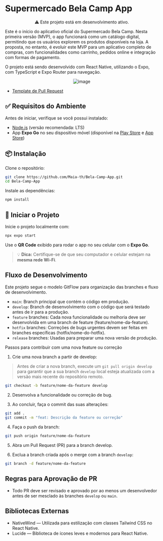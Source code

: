 # Supermercado Bela Camp App

<div align="center">

⚠️ Este projeto está em desenvolvimento ativo. 

</div>

Este é o início do aplicativo oficial do Supermercado Bela Camp. Nesta primeira versão (MVP), o app funcionará como um catálogo digital, permitindo que os usuários explorem os produtos disponíveis na loja. A proposta, no entanto, é evoluir este MVP para um aplicativo completo de compras, com funcionalidades como carrinho, pedidos online e integração com formas de pagamento.

O projeto está sendo desenvolvido com React Native, utilizando o Expo, com TypeScript e Expo Router para navegação.

<div align="center">

![image](https://github.com/user-attachments/assets/57034ed7-1272-4518-b73f-7865cad64f5a)

</div>

- [Template de Pull Request](.github/pull-request-template.md)

## ✅ Requisitos do Ambiente

Antes de iniciar, verifique se você possui instalado:

* [Node.js](https://nodejs.org/) (versão recomendada: LTS)
* App **Expo Go** no seu dispositivo móvel (disponível na [Play Store](https://play.google.com/store/apps/details?id=host.exp.exponent) e [App Store](https://apps.apple.com/app/expo-go/id982107779))

## 📦 Instalação

Clone o repositório:

```bash
git clone https://github.com/Maia-th/Bela-Camp-App.git
cd Bela-Camp-App
```

Instale as dependências:

```bash
npm install
```

## 🚀 Iniciar o Projeto

Inicie o projeto localmente com:

```bash
npx expo start
```

Use o **QR Code** exibido para rodar o app no seu celular com o **Expo Go**.

> 💡 **Dica:** Certifique-se de que seu computador e celular estejam na **mesma rede Wi-Fi**.

## Fluxo de Desenvolvimento

Este projeto segue o modelo GitFlow para organização das branches e fluxo de desenvolvimento.

- `main`: Branch principal que contém o código em produção.
- `develop`: Branch de desenvolvimento com o código que será testado antes de ir para a produção.
- `feature` branches: Cada nova funcionalidade ou melhoria deve ser desenvolvida em uma branch de feature (feature/nome-da-feature).
- `hotfix` branches: Correções de bugs urgentes devem ser feitas em branches específicas (hotfix/nome-do-hotfix).
- `release` branches: Usadas para preparar uma nova versão de produção.

Passos para contribuir com uma nova feature ou correção

1. Crie uma nova branch a partir de develop:

> Antes de criar a nova branch, execute um `git pull origin develop` para garantir que a sua branch `develop` local esteja atualizada com a versão mais recente do repositório remoto.

```bash
git checkout -b feature/nome-da-feature develop
```

2. Desenvolva a funcionalidade ou correção de bug.

3. Ao concluir, faça o commit das suas alterações:

```bash
git add .
git commit -m "feat: Descrição da feature ou correção"
```

4. Faça o push da branch:

```bash
git push origin feature/nome-da-feature
```

5. Abra um Pull Request (PR) para a branch develop.

6. Exclua a branch criada após o merge com a branch `develop`:

```bash
git branch -d feature/nome-da-feature
```

## Regras para Aprovação de PR

- Todo PR deve ser revisado e aprovado por ao menos um desenvolvedor antes de ser mesclado às branches `develop` ou `main`.

## Bibliotecas Externas

- NativeWind — Utilizada para estilização com classes Tailwind CSS no React Native.
- Lucide — Biblioteca de ícones leves e modernos para React Native.
